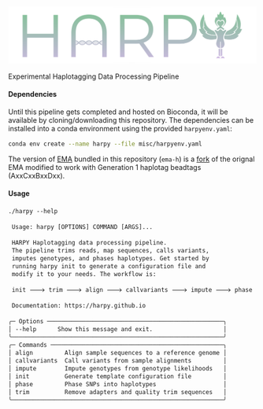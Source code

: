 ![logo](docs/_media/harpy.svg)

Experimental Haplotagging Data Processing Pipeline

#### Dependencies
Until this pipeline gets completed and hosted on Bioconda, it will be available by cloning/downloading this repository. The dependencies can be installed into a conda environment using the provided `harpyenv.yaml`:
```bash
conda env create --name harpy --file misc/harpyenv.yaml
```

The version of [EMA](https://github.com/arshajii/ema) bundled in this repository (`ema-h`) is a [fork](https://github.com/EdHarry/ema/tree/haplotag) of the orignal EMA modified to work with Generation 1 haplotag beadtags (AxxCxxBxxDxx).

#### Usage
```
./harpy --help
                                                           
 Usage: harpy [OPTIONS] COMMAND [ARGS]...                     
                                                              
 HARPY Haplotagging data processing pipeline.                 
 The pipeline trims reads, map sequences, calls variants,     
 imputes genotypes, and phases haplotypes. Get started by     
 running harpy init to generate a configuration file and      
 modify it to your needs. The workflow is:                    
                                                              
 init 🡒 trim 🡒 align 🡒 callvariants 🡒 impute 🡒 phase           
                                                              
 Documentation: https://harpy.github.io                       
                                                              
╭─ Options ──────────────────────────────────────────────────╮
│ --help      Show this message and exit.                    │
╰────────────────────────────────────────────────────────────╯
╭─ Commands ─────────────────────────────────────────────────╮
│ align         Align sample sequences to a reference genome │
│ callvariants  Call variants from sample alignments         │
│ impute        Impute genotypes from genotype likelihoods   │
│ init          Generate template configuration file         │
│ phase         Phase SNPs into haplotypes                   │
│ trim          Remove adapters and quality trim sequences   │
╰────────────────────────────────────────────────────────────╯

```
